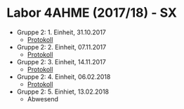 # Labor 4AHME (2017/18) - SX

* Gruppe 2: 1. Einheit, 31.10.2017
  * [Protokoll](https://github.com/HTLMechatronics/m14-la1-sx/blob/moemim14/moemim14/Protokoll_31.10.2017.md)
* Gruppe 2: 2. Einheit, 07.11.2017  
  * [Protokoll](https://github.com/HTLMechatronics/m14-la1-sx/blob/moemim14/moemim14/Protokoll_7.11.2017.md)
* Gruppe 2: 3. Einheit, 14.11.2017
  * [Protokoll](https://github.com/HTLMechatronics/m14-la1-sx/blob/moemim14/moemim14/Protokoll_14.11.2017.md#3-protokoll---14112017)
* Gruppe 2: 4. Einheit, 06.02.2018
  *  [Protokoll](https://github.com/HTLMechatronics/m14-la1-sx/blob/moemim14/moemim14/Protokoll_6.2.2018.md#protokoll---06022018)
* Gruppe 2: 5. Einhiet, 13.02.2018
  * Abwesend

